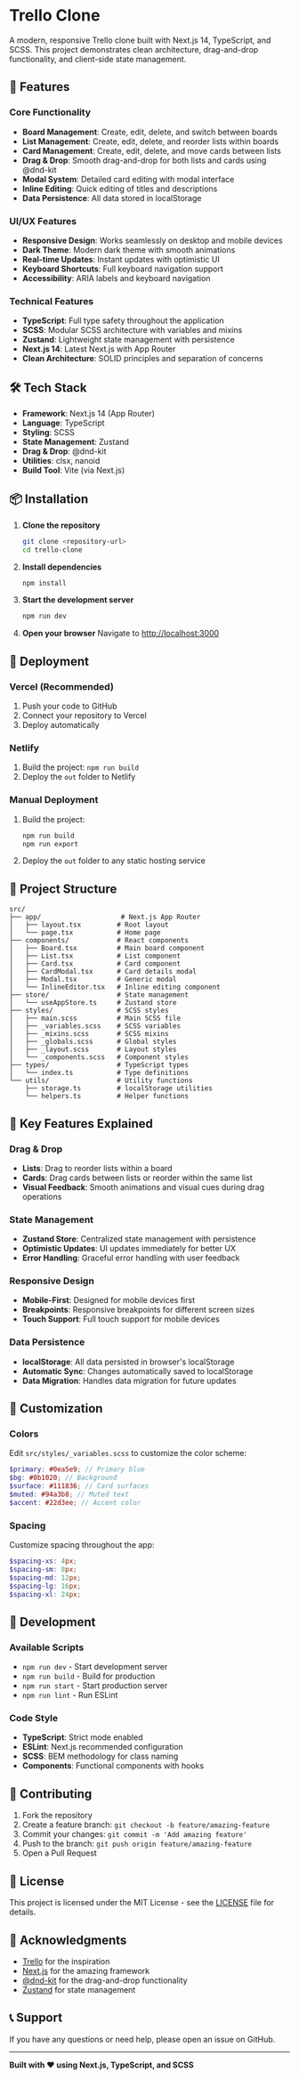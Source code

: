 # Trello Clone

A modern, responsive Trello clone built with Next.js 14, TypeScript, and SCSS. This project demonstrates clean architecture, drag-and-drop functionality, and client-side state management.

## 🚀 Features

### Core Functionality

- **Board Management**: Create, edit, delete, and switch between boards
- **List Management**: Create, edit, delete, and reorder lists within boards
- **Card Management**: Create, edit, delete, and move cards between lists
- **Drag & Drop**: Smooth drag-and-drop for both lists and cards using @dnd-kit
- **Modal System**: Detailed card editing with modal interface
- **Inline Editing**: Quick editing of titles and descriptions
- **Data Persistence**: All data stored in localStorage

### UI/UX Features

- **Responsive Design**: Works seamlessly on desktop and mobile devices
- **Dark Theme**: Modern dark theme with smooth animations
- **Real-time Updates**: Instant updates with optimistic UI
- **Keyboard Shortcuts**: Full keyboard navigation support
- **Accessibility**: ARIA labels and keyboard navigation

### Technical Features

- **TypeScript**: Full type safety throughout the application
- **SCSS**: Modular SCSS architecture with variables and mixins
- **Zustand**: Lightweight state management with persistence
- **Next.js 14**: Latest Next.js with App Router
- **Clean Architecture**: SOLID principles and separation of concerns

## 🛠️ Tech Stack

- **Framework**: Next.js 14 (App Router)
- **Language**: TypeScript
- **Styling**: SCSS
- **State Management**: Zustand
- **Drag & Drop**: @dnd-kit
- **Utilities**: clsx, nanoid
- **Build Tool**: Vite (via Next.js)

## 📦 Installation

1. **Clone the repository**

   ```bash
   git clone <repository-url>
   cd trello-clone
   ```

2. **Install dependencies**

   ```bash
   npm install
   ```

3. **Start the development server**

   ```bash
   npm run dev
   ```

4. **Open your browser**
   Navigate to [http://localhost:3000](http://localhost:3000)

## 🚀 Deployment

### Vercel (Recommended)

1. Push your code to GitHub
2. Connect your repository to Vercel
3. Deploy automatically

### Netlify

1. Build the project: `npm run build`
2. Deploy the `out` folder to Netlify

### Manual Deployment

1. Build the project:
   ```bash
   npm run build
   npm run export
   ```
2. Deploy the `out` folder to any static hosting service

## 📁 Project Structure

```
src/
├── app/                    # Next.js App Router
│   ├── layout.tsx         # Root layout
│   └── page.tsx           # Home page
├── components/            # React components
│   ├── Board.tsx          # Main board component
│   ├── List.tsx           # List component
│   ├── Card.tsx           # Card component
│   ├── CardModal.tsx      # Card details modal
│   ├── Modal.tsx          # Generic modal
│   └── InlineEditor.tsx   # Inline editing component
├── store/                 # State management
│   └── useAppStore.ts     # Zustand store
├── styles/                # SCSS styles
│   ├── main.scss          # Main SCSS file
│   ├── _variables.scss    # SCSS variables
│   ├── _mixins.scss       # SCSS mixins
│   ├── _globals.scss      # Global styles
│   ├── _layout.scss       # Layout styles
│   └── _components.scss   # Component styles
├── types/                 # TypeScript types
│   └── index.ts           # Type definitions
└── utils/                 # Utility functions
    ├── storage.ts         # localStorage utilities
    └── helpers.ts         # Helper functions
```

## 🎯 Key Features Explained

### Drag & Drop

- **Lists**: Drag to reorder lists within a board
- **Cards**: Drag cards between lists or reorder within the same list
- **Visual Feedback**: Smooth animations and visual cues during drag operations

### State Management

- **Zustand Store**: Centralized state management with persistence
- **Optimistic Updates**: UI updates immediately for better UX
- **Error Handling**: Graceful error handling with user feedback

### Responsive Design

- **Mobile-First**: Designed for mobile devices first
- **Breakpoints**: Responsive breakpoints for different screen sizes
- **Touch Support**: Full touch support for mobile devices

### Data Persistence

- **localStorage**: All data persisted in browser's localStorage
- **Automatic Sync**: Changes automatically saved to localStorage
- **Data Migration**: Handles data migration for future updates

## 🎨 Customization

### Colors

Edit `src/styles/_variables.scss` to customize the color scheme:

```scss
$primary: #0ea5e9; // Primary blue
$bg: #0b1020; // Background
$surface: #111836; // Card surfaces
$muted: #94a3b8; // Muted text
$accent: #22d3ee; // Accent color
```

### Spacing

Customize spacing throughout the app:

```scss
$spacing-xs: 4px;
$spacing-sm: 8px;
$spacing-md: 12px;
$spacing-lg: 16px;
$spacing-xl: 24px;
```

## 🧪 Development

### Available Scripts

- `npm run dev` - Start development server
- `npm run build` - Build for production
- `npm run start` - Start production server
- `npm run lint` - Run ESLint

### Code Style

- **TypeScript**: Strict mode enabled
- **ESLint**: Next.js recommended configuration
- **SCSS**: BEM methodology for class naming
- **Components**: Functional components with hooks

## 🤝 Contributing

1. Fork the repository
2. Create a feature branch: `git checkout -b feature/amazing-feature`
3. Commit your changes: `git commit -m 'Add amazing feature'`
4. Push to the branch: `git push origin feature/amazing-feature`
5. Open a Pull Request

## 📝 License

This project is licensed under the MIT License - see the [LICENSE](LICENSE) file for details.

## 🙏 Acknowledgments

- [Trello](https://trello.com) for the inspiration
- [Next.js](https://nextjs.org) for the amazing framework
- [@dnd-kit](https://dndkit.com) for the drag-and-drop functionality
- [Zustand](https://zustand-demo.pmnd.rs) for state management

## 📞 Support

If you have any questions or need help, please open an issue on GitHub.

---

**Built with ❤️ using Next.js, TypeScript, and SCSS**
